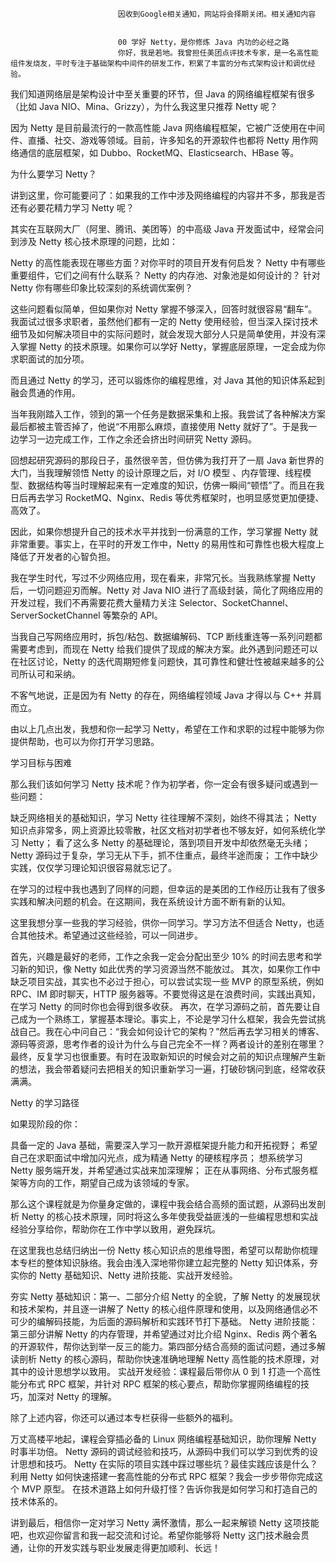 
                            
                            因收到Google相关通知，网站将会择期关闭。相关通知内容
                            
                            
                            00 学好 Netty，是你修炼 Java 内功的必经之路
                            你好，我是若地。我曾担任美团点评技术专家，是一名高性能组件发烧友，平时专注于基础架构中间件的研发工作，积累了丰富的分布式架构设计和调优经验。

我们知道网络层是架构设计中至关重要的环节，但 Java 的网络编程框架有很多（比如 Java NIO、Mina、Grizzy），为什么我这里只推荐 Netty 呢？

因为 Netty 是目前最流行的一款高性能 Java 网络编程框架，它被广泛使用在中间件、直播、社交、游戏等领域。目前，许多知名的开源软件也都将 Netty 用作网络通信的底层框架，如 Dubbo、RocketMQ、Elasticsearch、HBase 等。

为什么要学习 Netty？

讲到这里，你可能要问了：如果我的工作中涉及网络编程的内容并不多，那我是否还有必要花精力学习 Netty 呢？

其实在互联网大厂（阿里、腾讯、美团等）的中高级 Java 开发面试中，经常会问到涉及 Netty 核心技术原理的问题，比如：


Netty 的高性能表现在哪些方面？对你平时的项目开发有何启发？
Netty 中有哪些重要组件，它们之间有什么联系？
Netty 的内存池、对象池是如何设计的？
针对 Netty 你有哪些印象比较深刻的系统调优案例？


这些问题看似简单，但如果你对 Netty 掌握不够深入，回答时就很容易“翻车”。我面试过很多求职者，虽然他们都有一定的 Netty 使用经验，但当深入探讨技术细节及如何解决项目中的实际问题时，就会发现大部分人只是简单使用，并没有深入掌握 Netty 的技术原理。如果你可以学好 Netty，掌握底层原理，一定会成为你求职面试的加分项。

而且通过 Netty 的学习，还可以锻炼你的编程思维，对 Java 其他的知识体系起到融会贯通的作用。

当年我刚踏入工作，领到的第一个任务是数据采集和上报。我尝试了各种解决方案最后都被主管否掉了，他说“不用那么麻烦，直接使用 Netty 就好了”。于是我一边学习一边完成工作，工作之余还会挤出时间研究 Netty 源码。

回想起研究源码的那段日子，虽然很辛苦，但仿佛为我打开了一扇 Java 新世界的大门，当我理解领悟 Netty 的设计原理之后，对 I/O 模型 、内存管理、线程模型、数据结构等当时理解起来有一定难度的知识，仿佛一瞬间“顿悟”了。而且在我日后再去学习 RocketMQ、Nginx、Redis 等优秀框架时，也明显感觉更加便捷、高效了。

因此，如果你想提升自己的技术水平并找到一份满意的工作，学习掌握 Netty 就非常重要。事实上，在平时的开发工作中，Netty 的易用性和可靠性也极大程度上降低了开发者的心智负担。

我在学生时代，写过不少网络应用，现在看来，非常冗长。当我熟练掌握 Netty 后，一切问题迎刃而解。Netty 对 Java NIO 进行了高级封装，简化了网络应用的开发过程，我们不再需要花费大量精力关注 Selector、SocketChannel、ServerSocketChannel 等繁杂的 API。

当我自己写网络应用时，拆包/粘包、数据编解码、TCP 断线重连等一系列问题都需要考虑到，而现在 Netty 给我们提供了现成的解决方案。此外遇到问题还可以在社区讨论，Netty 的迭代周期短修复问题快，其可靠性和健壮性被越来越多的公司所认可和采纳。

不客气地说，正是因为有 Netty 的存在，网络编程领域 Java 才得以与 C++ 并肩而立。

由以上几点出发，我想和你一起学习 Netty，希望在工作和求职的过程中能够为你提供帮助，也可以为你打开学习思路。

学习目标与困难

那么我们该如何学习 Netty 技术呢？作为初学者，你一定会有很多疑问或遇到一些问题：


缺乏网络相关的基础知识，学习 Netty 往往理解不深刻，始终不得其法；
Netty 知识点非常多，网上资源比较零散，社区文档对初学者也不够友好，如何系统化学习 Netty；
看了这么多 Netty 的基础理论，落到项目开发中却依然毫无头绪；
Netty 源码过于复杂，学习无从下手，抓不住重点，最终半途而废；
工作中缺少实践，仅仅学习理论知识很容易就忘记了。


在学习的过程中我也遇到了同样的问题，但幸运的是美团的工作经历让我有了很多实践和解决问题的机会。在这期间，我在系统设计方面不断有新的认知。

这里我想分享一些我的学习经验，供你一同学习。学习方法不但适合 Netty，也适合其他技术。希望通过这些经验，可以一同进步。


首先，兴趣是最好的老师，工作之余我一定会分配出至少 10% 的时间去思考和学习新的知识，像 Netty 如此优秀的学习资源当然不能放过。
其次，如果你工作中缺乏项目实战，其实也不必过于担心，可以尝试实现一些 MVP 的原型系统，例如 RPC、IM 即时聊天，HTTP 服务器等。不要觉得这是在浪费时间，实践出真知，在学习 Netty 的同时你也会得到很多收获。
再次，在学习源码之前，首先要让自己成为一个熟练工，掌握基本理论。事实上，不论是学习什么框架，我会先尝试挑战自己。我在心中问自己：“我会如何设计它的架构？”然后再去学习相关的博客、源码等资源，思考作者的设计为什么与自己完全不一样？两者设计的差别在哪里？
最终，反复学习也很重要。有时在汲取新知识的时候会对之前的知识点理解产生新的想法，我会带着疑问去把相关的知识重新学习一遍，打破砂锅问到底，经常收获满满。


Netty 的学习路径

如果现阶段的你：


具备一定的 Java 基础，需要深入学习一款开源框架提升能力和开拓视野；
希望自己在求职面试中增加闪光点，成为精通 Netty 的硬核程序员；
想系统学习 Netty 服务端开发，并希望通过实战来加深理解；
正在从事网络、分布式服务框架等方向的工作，期望自己成为该领域的专家。


那么这个课程就是为你量身定做的，课程中我会结合高频的面试题，从源码出发剖析 Netty 的核心技术原理，同时将这么多年使我受益匪浅的一些编程思想和实战经验分享给你，帮助你在工作中学以致用，避免踩坑。

在这里我也总结归纳出一份 Netty 核心知识点的思维导图，希望可以帮助你梳理本专栏的整体知识脉络。我会由浅入深地带你建立起完整的 Netty 知识体系，夯实你的 Netty 基础知识、Netty 进阶技能、实战开发经验。




夯实 Netty 基础知识：第一、二部分介绍 Netty 的全貌，了解 Netty 的发展现状和技术架构，并且逐一讲解了 Netty 的核心组件原理和使用，以及网络通信必不可少的编解码技能，为后面的源码解析和实践环节打下基础。
Netty 进阶技能：第三部分讲解 Netty 的内存管理，并希望通过对比介绍 Nginx、Redis 两个著名的开源软件，帮你达到举一反三的能力。第四部分结合高频的面试问题，通过多解读剖析 Netty 的核心源码，帮助你快速准确地理解 Netty 高性能的技术原理，对其中的设计思想学以致用。
实战开发经验：课程最后带你从 0 到 1 打造一个高性能分布式 RPC 框架，并针对 RPC 框架的核心要点，帮助你掌握网络编程的技巧，加深对 Netty 的理解。


除了上述内容，你还可以通过本专栏获得一些额外的福利。


万丈高楼平地起，课程会穿插必备的 Linux 网络编程基础知识，助你理解 Netty 时事半功倍。
Netty 源码的调试经验和技巧，从源码中我们可以学习到优秀的设计思想和技巧。
Netty 在实际的项目实践中踩过哪些坑？最佳实践应该是什么？
利用 Netty 如何快速搭建一套高性能的分布式 RPC 框架？我会一步步带你完成这个 MVP 原型。
在技术道路上如何升级打怪？告诉你我是如何学习和打造自己的技术体系的。


讲到最后，相信你一定对学习 Netty 满怀激情，那么一起来解锁 Netty 这项技能吧，也欢迎你留言和我一起交流和讨论。希望你能够将 Netty 这门技术融会贯通，让你的开发实践与职业发展走得更加顺利、长远！

                        
                        
                            
